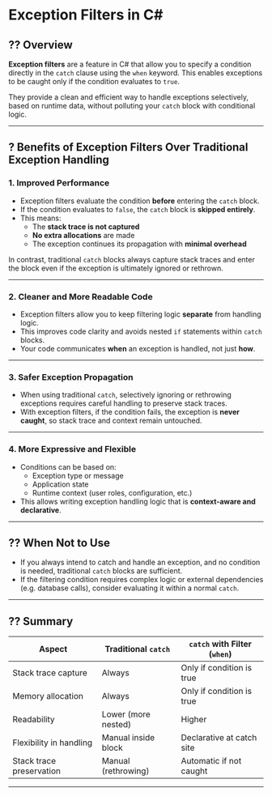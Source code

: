 # Exception Filters in C#

## ?? Overview

**Exception filters** are a feature in C# that allow you to specify a condition directly in the `catch` clause using the `when` keyword. This enables exceptions to be caught only if the condition evaluates to `true`.

They provide a clean and efficient way to handle exceptions selectively, based on runtime data, without polluting your `catch` block with conditional logic.

---

## ? Benefits of Exception Filters Over Traditional Exception Handling

### 1. **Improved Performance**
- Exception filters evaluate the condition **before** entering the `catch` block.
- If the condition evaluates to `false`, the `catch` block is **skipped entirely**.
- This means:
  - The **stack trace is not captured**
  - **No extra allocations** are made
  - The exception continues its propagation with **minimal overhead**

In contrast, traditional `catch` blocks always capture stack traces and enter the block even if the exception is ultimately ignored or rethrown.

---

### 2. **Cleaner and More Readable Code**
- Exception filters allow you to keep filtering logic **separate** from handling logic.
- This improves code clarity and avoids nested `if` statements within `catch` blocks.
- Your code communicates **when** an exception is handled, not just **how**.

---

### 3. **Safer Exception Propagation**
- When using traditional `catch`, selectively ignoring or rethrowing exceptions requires careful handling to preserve stack traces.
- With exception filters, if the condition fails, the exception is **never caught**, so stack trace and context remain untouched.

---

### 4. **More Expressive and Flexible**
- Conditions can be based on:
  - Exception type or message
  - Application state
  - Runtime context (user roles, configuration, etc.)
- This allows writing exception handling logic that is **context-aware and declarative**.

---

## ?? When Not to Use
- If you always intend to catch and handle an exception, and no condition is needed, traditional `catch` blocks are sufficient.
- If the filtering condition requires complex logic or external dependencies (e.g. database calls), consider evaluating it within a normal `catch`.

---

## ?? Summary

| Aspect                      | Traditional `catch` | `catch` with Filter (`when`) |
|-----------------------------|---------------------|-------------------------------|
| Stack trace capture         | Always              | Only if condition is true     |
| Memory allocation           | Always              | Only if condition is true     |
| Readability                 | Lower (more nested) | Higher                        |
| Flexibility in handling     | Manual inside block | Declarative at catch site     |
| Stack trace preservation    | Manual (rethrowing) | Automatic if not caught       |

---
